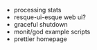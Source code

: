 - processing stats
- resque-ui-esque web ui?
- graceful shutdown
- monit/god example scripts
- prettier homepage

